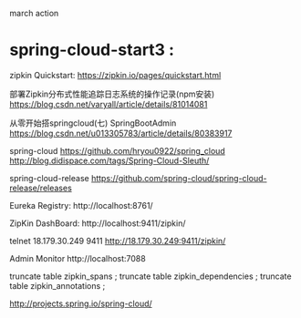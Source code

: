 march action

# spring-cloud-start3 :

zipkin Quickstart:
https://zipkin.io/pages/quickstart.html

部署Zipkin分布式性能追踪日志系统的操作记录(npm安装)
https://blog.csdn.net/varyall/article/details/81014081


从零开始搭springcloud(七) SpringBootAdmin
https://blog.csdn.net/u013305783/article/details/80383917

spring-cloud
https://github.com/hryou0922/spring_cloud
http://blog.didispace.com/tags/Spring-Cloud-Sleuth/

spring-cloud-release
https://github.com/spring-cloud/spring-cloud-release/releases

Eureka Registry:
http://localhost:8761/

ZipKin DashBoard:
http://localhost:9411/zipkin/

telnet 18.179.30.249 9411
http://18.179.30.249:9411/zipkin/

Admin Monitor
http://localhost:7088


truncate table zipkin_spans ;
truncate table zipkin_dependencies ;
truncate table zipkin_annotations ;



http://projects.spring.io/spring-cloud/

